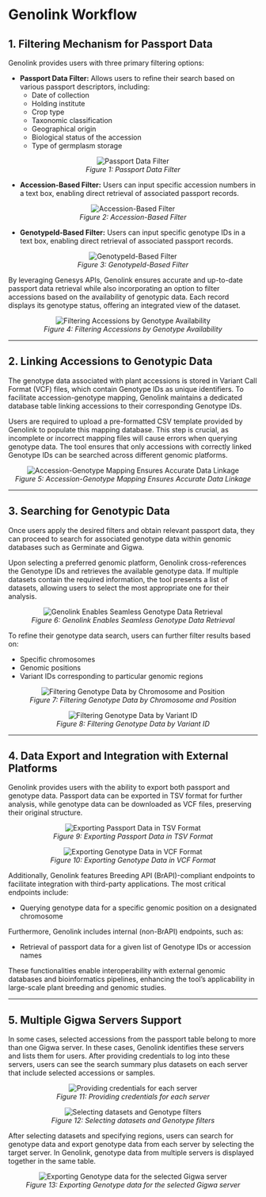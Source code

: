 # Genolink Workflow

## 1. Filtering Mechanism for Passport Data

Genolink provides users with three primary filtering options:

- **Passport Data Filter:** Allows users to refine their search based on various passport descriptors, including:  
  - Date of collection  
  - Holding institute  
  - Crop type  
  - Taxonomic classification  
  - Geographical origin  
  - Biological status of the accession  
  - Type of germplasm storage  


<p align="center">
  <img src="../images/g1.png" alt="Passport Data Filter">
  <br>
  <em>Figure 1: Passport Data Filter</em>
</p>


- **Accession-Based Filter:** Users can input specific accession numbers in a text box, enabling direct retrieval of associated passport records.


<p align="center">
  <img src="../images/g2.png" alt="Accession-Based Filter">
  <br>
  <em>Figure 2: Accession-Based Filter</em>
</p>


- **GenotypeId-Based Filter:** Users can input specific genotype IDs in a text box, enabling direct retrieval of associated passport records.
  

<p align="center">
  <img src="../images/g3.png" alt="GenotypeId-Based Filter">
  <br>
  <em>Figure 3: GenotypeId-Based Filter</em>
</p>


By leveraging Genesys APIs, Genolink ensures accurate and up-to-date passport data retrieval while also incorporating an option to filter accessions based on the availability of genotypic data. Each record displays its genotype status, offering an integrated view of the dataset.


<p align="center">
  <img src="../images/g4.png" alt="Filtering Accessions by Genotype Availability">
  <br>
  <em>Figure 4: Filtering Accessions by Genotype Availability</em>
</p>


---

## 2. Linking Accessions to Genotypic Data

The genotype data associated with plant accessions is stored in Variant Call Format (VCF) files, which contain Genotype IDs as unique identifiers. To facilitate accession-genotype mapping, Genolink maintains a dedicated database table linking accessions to their corresponding Genotype IDs.

Users are required to upload a pre-formatted CSV template provided by Genolink to populate this mapping database. This step is crucial, as incomplete or incorrect mapping files will cause errors when querying genotype data. The tool ensures that only accessions with correctly linked Genotype IDs can be searched across different genomic platforms.


<p align="center">
  <img src="../images/g5.png" alt="Accession-Genotype Mapping Ensures Accurate Data Linkage">
  <br>
  <em>Figure 5: Accession-Genotype Mapping Ensures Accurate Data Linkage</em>
</p>


---

## 3. Searching for Genotypic Data

Once users apply the desired filters and obtain relevant passport data, they can proceed to search for associated genotype data within genomic databases such as Germinate and Gigwa.

Upon selecting a preferred genomic platform, Genolink cross-references the Genotype IDs and retrieves the available genotype data. If multiple datasets contain the required information, the tool presents a list of datasets, allowing users to select the most appropriate one for their analysis.


<p align="center">
  <img src="../images/g7.png" alt="Genolink Enables Seamless Genotype Data Retrieval">
  <br>
  <em>Figure 6: Genolink Enables Seamless Genotype Data Retrieval</em>
</p>


To refine their genotype data search, users can further filter results based on:  
- Specific chromosomes  
- Genomic positions  
- Variant IDs corresponding to particular genomic regions  

<p align="center">
  <img src="../images/g8.png" alt="Filtering Genotype Data by Chromosome and Position">
  <br>
  <em>Figure 7: Filtering Genotype Data by Chromosome and Position</em>
</p>


<p align="center">
  <img src="../images/g9.png" alt="Filtering Genotype Data by Variant ID">
  <br>
  <em>Figure 8: Filtering Genotype Data by Variant ID</em>
</p>


---

## 4. Data Export and Integration with External Platforms

Genolink provides users with the ability to export both passport and genotype data. Passport data can be exported in TSV format for further analysis, while genotype data can be downloaded as VCF files, preserving their original structure.


<p align="center">
  <img src="../images/g10.png" alt="Exporting Passport Data in TSV Format">
  <br>
  <em>Figure 9: Exporting Passport Data in TSV Format</em>
</p>


<p align="center">
  <img src="../images/g11.png" alt="Exporting Genotype Data in VCF Format">
  <br>
  <em>Figure 10: Exporting Genotype Data in VCF Format</em>
</p>


Additionally, Genolink features Breeding API (BrAPI)-compliant endpoints to facilitate integration with third-party applications. The most critical endpoints include:  
- Querying genotype data for a specific genomic position on a designated chromosome  

Furthermore, Genolink includes internal (non-BrAPI) endpoints, such as:  
- Retrieval of passport data for a given list of Genotype IDs or accession names  

These functionalities enable interoperability with external genomic databases and bioinformatics pipelines, enhancing the tool’s applicability in large-scale plant breeding and genomic studies.

---

## 5. Multiple Gigwa Servers Support

In some cases, selected accessions from the passport table belong to more than one Gigwa server. In these cases, Genolink identifies these servers and lists them for users. After providing credentials to log into these servers, users can see the search summary plus datasets on each server that include selected accessions or samples.

<p align="center">
  <img src="../images/g12.png" alt="Providing credentials for each server">
  <br>
  <em>Figure 11: Providing credentials for each server</em>
</p>


<p align="center">
  <img src="../images/g13.png" alt="Selecting datasets and Genotype filters">
  <br>
  <em>Figure 12: Selecting datasets and Genotype filters</em>
</p>

After selecting datasets and specifying regions, users can search for genotype data and export genotype data from each server by selecting the target server. In Genolink, genotype data from multiple servers is displayed together in the same table.


<p align="center">
  <img src="../images/g14.png" alt="Exporting Genotype data for the selected Gigwa server">
  <br>
  <em>Figure 13: Exporting Genotype data for the selected Gigwa server</em>
</p>
